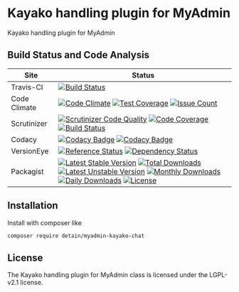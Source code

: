 # Kayako handling plugin for MyAdmin

Kayako handling plugin for MyAdmin

## Build Status and Code Analysis

Site          | Status
--------------|---------------------------
Travis-CI     | [![Build Status](https://travis-ci.org/detain/myadmin-kayako-chat.svg?branch=master)](https://travis-ci.org/detain/myadmin-kayako-chat)
Code Climate  | [![Code Climate](https://codeclimate.com/github/detain/myadmin-kayako-chat/badges/gpa.svg)](https://codeclimate.com/github/detain/myadmin-kayako-chat) [![Test Coverage](https://codeclimate.com/github/detain/myadmin-kayako-chat/badges/coverage.svg)](https://codeclimate.com/github/detain/myadmin-kayako-chat/coverage) [![Issue Count](https://codeclimate.com/github/detain/myadmin-kayako-chat/badges/issue_count.svg)](https://codeclimate.com/github/detain/myadmin-kayako-chat)
Scrutinizer   | [![Scrutinizer Code Quality](https://scrutinizer-ci.com/g/myadmin-plugins/myadmin-kayako-chat/badges/quality-score.png?b=master)](https://scrutinizer-ci.com/g/myadmin-plugins/myadmin-kayako-chat/?branch=master) [![Code Coverage](https://scrutinizer-ci.com/g/myadmin-plugins/myadmin-kayako-chat/badges/coverage.png?b=master)](https://scrutinizer-ci.com/g/myadmin-plugins/myadmin-kayako-chat/?branch=master) [![Build Status](https://scrutinizer-ci.com/g/myadmin-plugins/myadmin-kayako-chat/badges/build.png?b=master)](https://scrutinizer-ci.com/g/myadmin-plugins/myadmin-kayako-chat/build-status/master)
Codacy        | [![Codacy Badge](https://api.codacy.com/project/badge/Grade/226251fc068f4fd5b4b4ef9a40011d06)](https://www.codacy.com/app/detain/myadmin-kayako-chat) [![Codacy Badge](https://api.codacy.com/project/badge/Coverage/25fa74eb74c947bf969602fcfe87e349)](https://www.codacy.com/app/detain/myadmin-kayako-chat?utm_source=github.com&utm_medium=referral&utm_content=detain/myadmin-kayako-chat&utm_campaign=Badge_Coverage)
VersionEye    | [![Reference Status](https://www.versioneye.com/php/detain:myadmin-kayako-chat/reference_badge.svg?style=flat)](https://www.versioneye.com/php/detain:myadmin-kayako-chat/references) [![Dependency Status](https://www.versioneye.com/user/projects/592f7318bafc5500414dfd2a/badge.svg?style=flat-square)](https://www.versioneye.com/user/projects/592f7318bafc5500414dfd2a)
Packagist     | [![Latest Stable Version](https://poser.pugx.org/detain/myadmin-kayako-chat/version)](https://packagist.org/packages/detain/myadmin-kayako-chat) [![Total Downloads](https://poser.pugx.org/detain/myadmin-kayako-chat/downloads)](https://packagist.org/packages/detain/myadmin-kayako-chat) [![Latest Unstable Version](https://poser.pugx.org/detain/myadmin-kayako-chat/v/unstable)](//packagist.org/packages/detain/myadmin-kayako-chat) [![Monthly Downloads](https://poser.pugx.org/detain/myadmin-kayako-chat/d/monthly)](https://packagist.org/packages/detain/myadmin-kayako-chat) [![Daily Downloads](https://poser.pugx.org/detain/myadmin-kayako-chat/d/daily)](https://packagist.org/packages/detain/myadmin-kayako-chat) [![License](https://poser.pugx.org/detain/myadmin-kayako-chat/license)](https://packagist.org/packages/detain/myadmin-kayako-chat)


## Installation

Install with composer like

```sh
composer require detain/myadmin-kayako-chat
```

## License

The Kayako handling plugin for MyAdmin class is licensed under the LGPL-v2.1 license.

